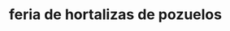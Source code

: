 ---
title: "feria de hortalizas de pozuelos"
url: /puerto-la-cruz/feria-de-hortalizas-de-pozuelos/
shop: frutería
---